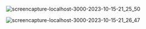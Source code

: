 
![screencapture-localhost-3000-2023-10-15-21_25_50](https://github.com/Krupat2003/Login-Signup-Form/assets/138984890/83846bee-aa1c-49bc-ab1b-dc4f06673b17)

![screencapture-localhost-3000-2023-10-15-21_26_47](https://github.com/Krupat2003/Login-Signup-Form/assets/138984890/e50bb365-2572-40d5-8ad8-289a24f2aa26)
